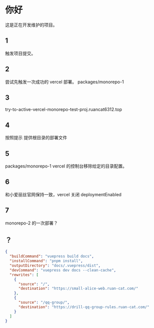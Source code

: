 # 你好

这是正在开发维护的项目。

## 1

触发项目提交。

## 2

尝试先触发一次成功的 vercel 部署。 packages/monorepo-1

## 3

try-to-active-vercel-monorepo-test-proj.ruancat6312.top

## 4

按照提示 提供根目录的部署文件

## 5

packages/monorepo-1 vercel 的控制台移除给定的目录配置。

## 6

和小爱丽丝官网保持一致，vercel 关闭 deploymentEnabled

## 7

monorepo-2 的一次部署？

## ？

```json
{
  "buildCommand": "vuepress build docs",
  "installCommand": "pnpm install",
  "outputDirectory": "docs/.vuepress/dist",
  "devCommand": "vuepress dev docs --clean-cache",
  "rewrites": [
    {
      "source": "/",
      "destination": "https://small-alice-web.ruan-cat.com/"
    },
    {
      "source": "/qq-group/",
      "destination": "https://drill-qq-group-rules.ruan-cat.com/"
    }
  ]
}
```
